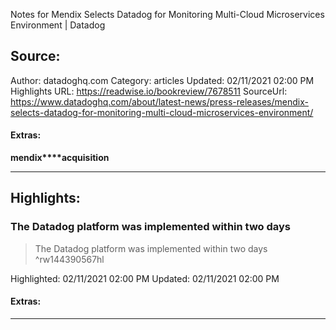 Notes for Mendix Selects Datadog for Monitoring Multi-Cloud Microservices Environment | Datadog

## Source:
Author: datadoghq.com
Category: articles
Updated: 02/11/2021 02:00 PM
Highlights URL: https://readwise.io/bookreview/7678511
SourceUrl: https://www.datadoghq.com/about/latest-news/press-releases/mendix-selects-datadog-for-monitoring-multi-cloud-microservices-environment/


#### Extras:
**mendix****acquisition**



 
-----
 ## Highlights:

### The Datadog platform was implemented within two days
>The Datadog platform was implemented within two days ^rw144390567hl


Highlighted: 02/11/2021 02:00 PM
Updated: 02/11/2021 02:00 PM


#### Extras:





------

